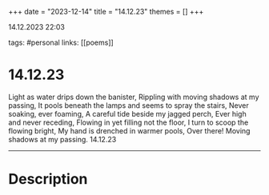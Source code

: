 +++
date = "2023-12-14"
title = "14.12.23"
themes = []
+++

14.12.2023 22:03

tags: #personal
links: [[poems]]

# 14.12.23

Light as water drips down the banister,
Rippling with moving shadows at my passing,
It pools beneath the lamps and seems to spray the stairs,
Never soaking, ever foaming,
A careful tide beside my jagged perch,
Ever high and never receding,
Flowing in yet filling not the floor,
I turn to scoop the flowing bright,
My hand is drenched in warmer pools,
Over there! Moving shadows at my passing.
14.12.23

---

# Description

